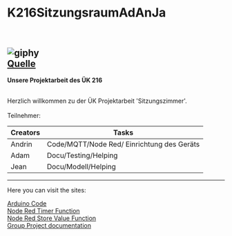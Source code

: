 

# K216SitzungsraumAdAnJa <br> <br>
![giphy](https://github.com/AndrinRueeggNoser/BLJ2023_uek216_team2_sitzungszimmer/assets/145564904/4741bc86-7677-4ef5-89a8-3301eb8815a5) <br>
[Quelle](https://giphy.com/gifs/animation-cool-hello-xUPGGDNsLvqsBOhuU0)
---

**Unsere Projektarbeit des ÜK 216** 

<br> 
Herzlich willkommen zu der ÜK Projektarbeit 'Sitzungszimmer'. <br>
<br>
Teilnehmer:
<br>

| Creators | Tasks              |
| -------- | -------------------|
| Andrin   | Code/MQTT/Node Red/ Einrichtung des Geräts|
| Adam     | Docu/Testing/Helping       |
| Jean     | Docu/Modell/Helping|

___


Here you can visit the sites:

[Arduino Code](https://github.com/AndrinRueeggNoser/BLJ2023_uek216_team2_sitzungszimmer/blob/main/Code.md) <br>
[Node Red Timer Function](https://github.com/AndrinRueeggNoser/BLJ2023_uek216_team2_sitzungszimmer/blob/main/Node-RED%20funktion%20%22Timer%20Logic%22%20Code) <br>
[Node Red Store Value Function](https://github.com/AndrinRueeggNoser/BLJ2023_uek216_team2_sitzungszimmer/blob/main/Node-RED%20funktion%20Store%20value%20Code) <br>
[Group Project documentation](https://github.com/AndrinRueeggNoser/BLJ2023_uek216_team2_sitzungszimmer/blob/main/%C3%BCk216_SitzungszimmerGruppenprojektAdAnJa.pdf) <br>

